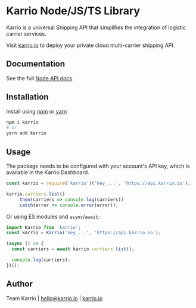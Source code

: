 # Karrio Node/JS/TS Library

Karrio is a universal Shipping API that simplifies the integration of logistic carrier services.

Visit [karrio.io](https://karrio.io) to deploy your private cloud multi-carrier shipping API.

## Documentation

See the full [Node API docs](https://docs.karrio.io/reference).

## Installation

Install using [npm](https://www.npmjs.com/package/npm) or [yarn](https://yarnpkg.com/)

```bash
npm i karrio
# or 
yarn add karrio
```

## Usage

The package needs to be configured with your account's API key, which is available in the Karrio Dashboard.

```javascript
const karrio = require('karrio')('key_...', 'https://api.karrio.io');

karrio.carriers.list()
    .then(carriers => console.log(carriers))
    .catch(error => console.error(error));
```

Or using ES modules and `async`/`await`:

```javascript
import Karrio from 'karrio';
const karrio = Karrio('key_...', 'https://api.karrio.io');

(async () => {
  const carriers = await karrio.carriers.list();

  console.log(carriers);
})();
```

## Author

Team Karrio | hello@karrio.io | [karrio.io](https://karrio.io)

